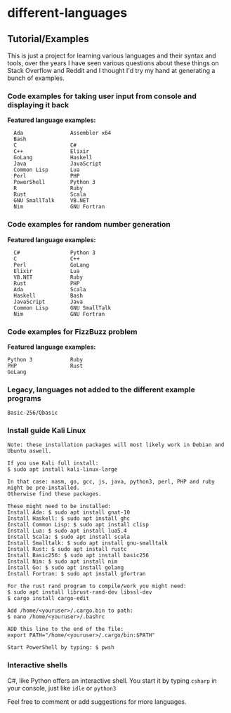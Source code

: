 # different-languages
## Tutorial/Examples

This is just a project for learning various languages and their syntax and tools, over the years I have seen various questions about these things on Stack Overflow and Reddit and I thought I'd try my hand at generating a bunch of examples.

### Code examples for taking user input from console and displaying it back

**Featured language examples:**
```
  Ada               Assembler x64
  Bash              
  C                 C#
  C++               Elixir
  GoLang            Haskell
  Java              JavaScript
  Common Lisp       Lua
  Perl              PHP
  PowerShell        Python 3
  R                 Ruby
  Rust              Scala
  GNU SmallTalk     VB.NET    
  Nim               GNU Fortran
```

### Code examples for random number generation

**Featured language examples:**
```
  C#                Python 3
  C                 C++
  Perl              GoLang
  Elixir            Lua
  VB.NET            Ruby
  Rust              PHP
  Ada               Scala
  Haskell           Bash
  JavaScript        Java
  Common Lisp       GNU SmallTalk
  Nim               GNU Fortran
```

### Code examples for FizzBuzz problem

**Featured language examples:**
```
Python 3            Ruby
PHP                 Rust
GoLang
```

### Legacy, languages not added to the different example programs
```
Basic-256/Qbasic 
```

### Install guide Kali Linux
```
Note: these installation packages will most likely work in Debian and Ubuntu aswell.

If you use Kali full install:
$ sudo apt install kali-linux-large

In that case: nasm, go, gcc, js, java, python3, perl, PHP and ruby might be pre-installed.
Otherwise find these packages.

These might need to be installed:
Install Ada: $ sudo apt install gnat-10
Install Haskell: $ sudo apt install ghc
Install Common Lisp: $ sudo apt install clisp
Install Lua: $ sudo apt install lua5.4
Install Scala: $ sudo apt install scala
Install Smalltalk: $ sudo apt install gnu-smalltalk
Install Rust: $ sudo apt install rustc
Install Basic256: $ sudo apt install basic256
Install Nim: $ sudo apt install nim
Install Go: $ sudo apt install golang
Install Fortran: $ sudo apt install gfortran

For the rust rand program to compile/work you might need:
$ sudo apt install librust-rand-dev libssl-dev
$ cargo install cargo-edit

Add /home/<youruser>/.cargo.bin to path:
$ nano /home/<youruser>/.bashrc

ADD this line to the end of the file:
export PATH="/home/<youruser>/.cargo/bin:$PATH"

Start PowerShell by typing: $ pwsh

```
### Interactive shells
C#, like Python offers an interactive shell. You start it by typing `csharp` in your console, just like `idle` or `python3`

Feel free to comment or add suggestions for more languages.
